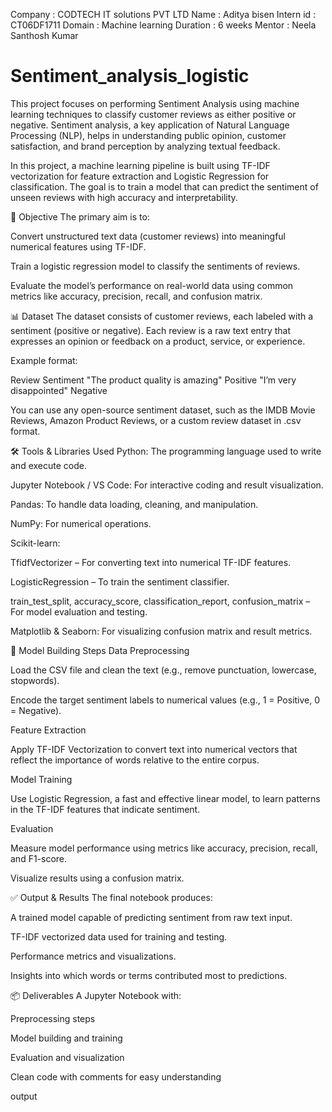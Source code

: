 Company : CODTECH IT solutions PVT LTD
Name : Aditya bisen 
Intern id : CT06DF1711 
Domain : Machine learning 
Duration : 6 weeks 
Mentor : Neela Santhosh Kumar

# Sentiment_analysis_logistic
This project focuses on performing Sentiment Analysis using machine learning techniques to classify customer reviews as either positive or negative. Sentiment analysis, a key application of Natural Language Processing (NLP), helps in understanding public opinion, customer satisfaction, and brand perception by analyzing textual feedback.

In this project, a machine learning pipeline is built using TF-IDF vectorization for feature extraction and Logistic Regression for classification. The goal is to train a model that can predict the sentiment of unseen reviews with high accuracy and interpretability.

🧠 Objective
The primary aim is to:

Convert unstructured text data (customer reviews) into meaningful numerical features using TF-IDF.

Train a logistic regression model to classify the sentiments of reviews.

Evaluate the model’s performance on real-world data using common metrics like accuracy, precision, recall, and confusion matrix.

📊 Dataset
The dataset consists of customer reviews, each labeled with a sentiment (positive or negative). Each review is a raw text entry that expresses an opinion or feedback on a product, service, or experience.

Example format:

Review	Sentiment
"The product quality is amazing"	Positive
"I’m very disappointed"	Negative

You can use any open-source sentiment dataset, such as the IMDB Movie Reviews, Amazon Product Reviews, or a custom review dataset in .csv format.

🛠 Tools & Libraries Used
Python: The programming language used to write and execute code.

Jupyter Notebook / VS Code: For interactive coding and result visualization.

Pandas: To handle data loading, cleaning, and manipulation.

NumPy: For numerical operations.

Scikit-learn:

TfidfVectorizer – For converting text into numerical TF-IDF features.

LogisticRegression – To train the sentiment classifier.

train_test_split, accuracy_score, classification_report, confusion_matrix – For model evaluation and testing.

Matplotlib & Seaborn: For visualizing confusion matrix and result metrics.

🧪 Model Building Steps
Data Preprocessing

Load the CSV file and clean the text (e.g., remove punctuation, lowercase, stopwords).

Encode the target sentiment labels to numerical values (e.g., 1 = Positive, 0 = Negative).

Feature Extraction

Apply TF-IDF Vectorization to convert text into numerical vectors that reflect the importance of words relative to the entire corpus.

Model Training

Use Logistic Regression, a fast and effective linear model, to learn patterns in the TF-IDF features that indicate sentiment.

Evaluation

Measure model performance using metrics like accuracy, precision, recall, and F1-score.

Visualize results using a confusion matrix.

✅ Output & Results
The final notebook produces:

A trained model capable of predicting sentiment from raw text input.

TF-IDF vectorized data used for training and testing.

Performance metrics and visualizations.

Insights into which words or terms contributed most to predictions.

📦 Deliverables
A Jupyter Notebook with:

Preprocessing steps

Model building and training

Evaluation and visualization

Clean code with comments for easy understanding

output



